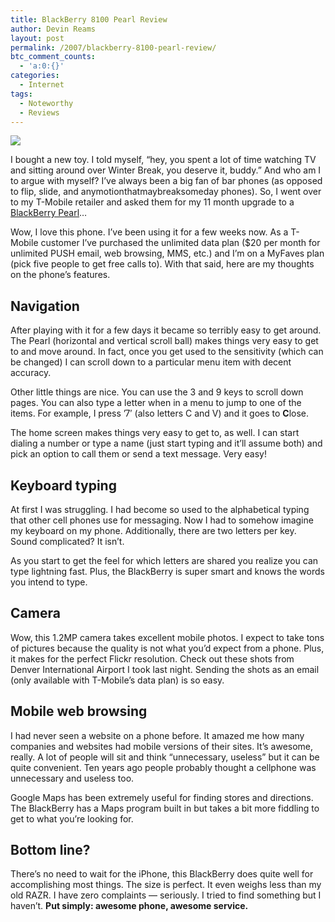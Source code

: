 ```yaml
---
title: BlackBerry 8100 Pearl Review
author: Devin Reams
layout: post
permalink: /2007/blackberry-8100-pearl-review/
btc_comment_counts:
  - 'a:0:{}'
categories:
  - Internet
tags:
  - Noteworthy
  - Reviews
---
```

[<img src="https://devin.reams.me/wp-content/uploads/2007/01/blackberry.jpg" align="center" class="noborder" />][1]

I bought a new toy. I told myself, &#8220;hey, you spent a lot of time watching TV and sitting around over Winter Break, you deserve it, buddy.&#8221; And who am I to argue with myself? I&#8217;ve always been a big fan of bar phones (as opposed to flip, slide, and anymotionthatmaybreaksomeday phones). So, I went over to my T-Mobile retailer and asked them for my 11 month upgrade to a [BlackBerry Pearl][2]&#8230;

<!--more-->

Wow, I love this phone. I&#8217;ve been using it for a few weeks now. As a T-Mobile customer I&#8217;ve purchased the unlimited data plan ($20 per month for unlimited PUSH email, web browsing, MMS, etc.) and I&#8217;m on a MyFaves plan (pick five people to get free calls to). With that said, here are my thoughts on the phone&#8217;s features.

## Navigation

After playing with it for a few days it became so terribly easy to get around. The Pearl (horizontal and vertical scroll ball) makes things very easy to get to and move around. In fact, once you get used to the sensitivity (which can be changed) I can scroll down to a particular menu item with decent accuracy.

Other little things are nice. You can use the 3 and 9 keys to scroll down pages. You can also type a letter when in a menu to jump to one of the items. For example, I press &#8217;7&#8242; (also letters C and V) and it goes to **C**lose.

The home screen makes things very easy to get to, as well. I can start dialing a number or type a name (just start typing and it&#8217;ll assume both) and pick an option to call them or send a text message. Very easy!

## Keyboard typing

At first I was struggling. I had become so used to the alphabetical typing that other cell phones use for messaging. Now I had to somehow imagine my keyboard on my phone. Additionally, there are two letters per key. Sound complicated? It isn&#8217;t.

As you start to get the feel for which letters are shared you realize you can type lightning fast. Plus, the BlackBerry is super smart and knows the words you intend to type.

## Camera

Wow, this 1.2MP camera takes excellent mobile photos. I expect to take tons of pictures because the quality is not what you&#8217;d expect from a phone. Plus, it makes for the perfect Flickr resolution. Check out these shots from Denver International Airport I took last night. Sending the shots as an email (only available with T-Mobile&#8217;s data plan) is so easy.

## Mobile web browsing

I had never seen a website on a phone before. It amazed me how many companies and websites had mobile versions of their sites. It&#8217;s awesome, really. A lot of people will sit and think &#8220;unnecessary, useless&#8221; but it can be quite convenient. Ten years ago people probably thought a cellphone was unnecessary and useless too.

Google Maps has been extremely useful for finding stores and directions. The BlackBerry has a Maps program built in but takes a bit more fiddling to get to what you&#8217;re looking for.

## Bottom line?

There&#8217;s no need to wait for the iPhone, this BlackBerry does quite well for accomplishing most things. The size is perfect. It even weighs less than my old RAZR. I have zero complaints &#8212; seriously. I tried to find something but I haven&#8217;t. **Put simply: awesome phone, awesome service.**

 [1]: http://www.flickr.com/photos/devdev/342756630/
 [2]: http://www.blackberrypearl.com/